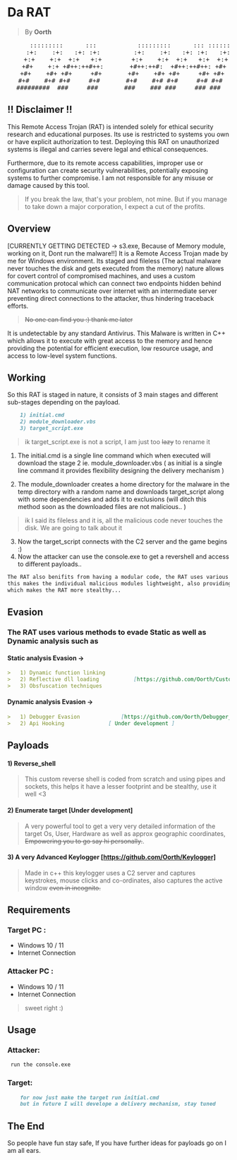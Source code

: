 # Da RAT
> By **Oorth**
<pre align="center">
      :::::::::      :::           :::::::::      ::: :::::::::::
     :+:    :+:   :+: :+:         :+:    :+:   :+: :+:   :+:
    +:+    +:+  +:+   +:+        +:+    +:+  +:+   +:+  +:+
   +#+    +:+ +#++:++#++:       +#++:++#:  +#++:++#++: +#+
  +#+    +#+ +#+     +#+       +#+    +#+ +#+     +#+ +#+
 #+#    #+# #+#     #+#       #+#    #+# #+#     #+# #+#
#########  ###     ###       ###    ### ###     ### ###
</pre>

## !! Disclaimer !!
This Remote Access Trojan (RAT) is intended solely for ethical security research and educational purposes. Its use is restricted to systems you own or have explicit authorization to test. Deploying this RAT on unauthorized systems is illegal and carries severe legal and ethical consequences.

Furthermore, due to its remote access capabilities, improper use or configuration can create security vulnerabilities, potentially exposing systems to further compromise. I am not responsible for any misuse or damage caused by this tool.
>If you break the law, that's your problem, not mine. But if you manage to take down a major corporation, I expect a cut of the profits.

## Overview

[CURRENTLY GETTING DETECTED -> s3.exe, Because of Memory module, working on it, Dont run the malware!!]
It is a Remote Access Trojan made by me for Windows environment. Its staged and fileless (The actual malware never touches the disk and gets executed from the memory) nature allows for covert control of compromised machines, and uses a custom communication protocal which can connect two endpoints hidden behind NAT networks to communicate over internet with an intermediate server preventing direct connections to the attacker, thus hindering traceback efforts.
>~~No one can find you :) thank me later~~

It is undetectable by any standard Antivirus. This Malware is written in C++ which allows it to execute with great access to the memory and hence providing the potential for efficient execution, low resource usage, and access to low-level system functions.

## Working
So this RAT is staged in nature, it consists of 3 main stages and different sub-stages depending on the payload.
```markdown
 	1) initial.cmd
 	2) module_downloader.vbs
  	3) target_script.exe
```
> ik target_script.exe is not a script, I am just too ~~lazy~~ to rename it

1) The initial.cmd is a single line command which when executed will download the stage 2 ie. module_downloader.vbs ( as initial is a single line command it provides flexibility designing the delivery mechanism )

2) The module_downloader creates a home directory for the malware in the temp directory with a random name and downloads target_script along with some dependencies and adds it to exclusions (will ditch this method soon as the downloaded files are not malicious.. )
> ik I said its fileless and it is, all the malicious code never touches the disk. We are going to talk about it

3) Now the target_script connects with the C2 server and the game begins :)
4) Now the attacker can use the console.exe to get a revershell and access to different payloads..

```markdown
The RAT also benifits from having a modular code, the RAT uses various dlls which share code with different modules,
this makes the individual malicious modules lightweight, also providing an option to reflectively load those dlls
which makes the RAT more stealthy...
```
## Evasion

### The RAT uses various methods to evade Static as well as Dynamic analysis such as
#### Static analysis Evasion ->
```markdown
>   1) Dynamic function linking
>   2) Reflective dll loading			[https://github.com/Oorth/Custom_MemoryModule]
>   3) Obsfuscation techniques
```
#### Dynamic analysis Evasion ->
```markdown
>   1) Debugger Evasion				[https://github.com/Oorth/Debugger_Evasion]
>   2) Api Hooking				[ Under development ]
```

## Payloads

####   **1) Reverse_shell** 
>This custom reverse shell is coded from scratch and using pipes and sockets, this helps it have a lesser footprint and be stealthy, use it well <3

####   **2) Enumerate target			[Under development]** 
>A very powerful tool to get a very very detailed information of the target Os, User, Hardware as well as approx geographic coordinates, ~~Empowering you to go say hi personally.~~.

####   **3) A very Advanced Keylogger**		[https://github.com/Oorth/Keylogger]
>Made in c++ this keylogger uses a C2 server and captures keystrokes, mouse clicks and co-ordinates, also captures the active window ~~even in incognito.~~

## Requirements

### Target PC :
* Windows 10 / 11
* Internet Connection
### Attacker PC :
* Windows 10 / 11
* Internet Connection
>sweet right  :)


## Usage

### Attacker:
```markdown
 run the console.exe
```
### Target:
```markdown
	for now just make the target run initial.cmd
	but in future I will develope a delivery mechanism, stay tuned
```
## The End
So people have fun stay safe, If you have further ideas for payloads go on I am all ears.

